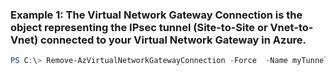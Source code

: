 ### Example 1: The Virtual Network Gateway Connection is the object representing the IPsec tunnel (Site-to-Site or Vnet-to-Vnet) connected to your Virtual Network Gateway in Azure.
```powershell
PS C:\> Remove-AzVirtualNetworkGatewayConnection -Force  -Name myTunnel -ResourceGroupName myRG
```

